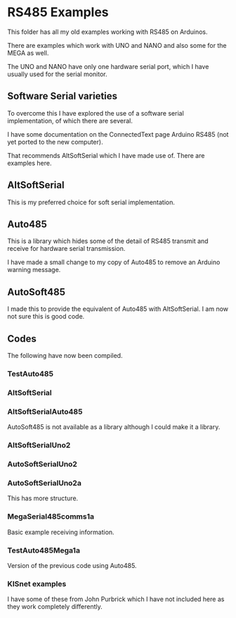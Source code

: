 # RS485 Examples

This folder has all my old examples working with RS485 on Arduinos.

There are examples which work with UNO and NANO and also some for the MEGA as well.

The UNO and NANO have only one hardware serial port, which I have usually used for the serial monitor.

## Software Serial varieties

To overcome this I have explored the use of a software serial implementation, of which there are several.

I have some documentation on the ConnectedText page Arduino RS485 (not yet ported to the new computer).

That recommends AltSoftSerial which I have made use of. There are examples here.

## AltSoftSerial

This is my preferred choice for soft serial implementation.

## Auto485

This is a library which hides some of the detail of RS485 transmit and receive for hardware serial transmission.

I have made a small change to my copy of Auto485 to remove an Arduino warning message.

## AutoSoft485

I made this to provide the equivalent of Auto485 with AltSoftSerial. I am now not sure this is good code.

## Codes

The following have now been compiled.

### TestAuto485

### AltSoftSerial

### AltSoftSerialAuto485

AutoSoft485 is not available as a library although I could make it a library.

### AltSoftSerialUno2

### AutoSoftSerialUno2

### AutoSoftSerialUno2a

This has more structure.

### MegaSerial485comms1a

Basic example receiving information.

### TestAuto485Mega1a

Version of the previous code using Auto485.

### KISnet examples

I have some of these from John Purbrick which I have not included here as they work completely differently.
